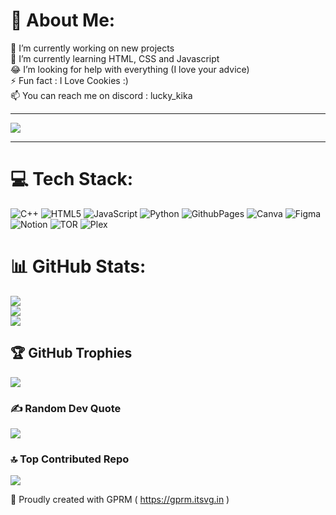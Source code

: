 # 💫 About Me:
🔭 I’m currently working on new projects<br>🌱 I’m currently learning HTML, CSS and Javascript<br>😂 I’m looking for help with everything (I love your advice)<br>⚡ Fun fact : I Love Cookies :)<br>📫 You can reach me on discord : lucky_kika

---
[![](https://visitcount.itsvg.in/api?id=luckythecookie&icon=8&color=0)]()

---

# 💻 Tech Stack:
![C++](https://img.shields.io/badge/c++-%2300599C.svg?style=for-the-badge&logo=c%2B%2B&logoColor=white) ![HTML5](https://img.shields.io/badge/html5-%23E34F26.svg?style=for-the-badge&logo=html5&logoColor=white) ![JavaScript](https://img.shields.io/badge/javascript-%23323330.svg?style=for-the-badge&logo=javascript&logoColor=%23F7DF1E) ![Python](https://img.shields.io/badge/python-3670A0?style=for-the-badge&logo=python&logoColor=ffdd54) ![GithubPages](https://img.shields.io/badge/github%20pages-121013?style=for-the-badge&logo=github&logoColor=white) ![Canva](https://img.shields.io/badge/Canva-%2300C4CC.svg?style=for-the-badge&logo=Canva&logoColor=white) ![Figma](https://img.shields.io/badge/figma-%23F24E1E.svg?style=for-the-badge&logo=figma&logoColor=white) ![Notion](https://img.shields.io/badge/Notion-%23000000.svg?style=for-the-badge&logo=notion&logoColor=white) ![TOR](https://img.shields.io/badge/tor-%237E4798.svg?style=for-the-badge&logo=tor-project&logoColor=white) ![Plex](https://img.shields.io/badge/plex-%23E5A00D.svg?style=for-the-badge&logo=plex&logoColor=white)
# 📊 GitHub Stats:
![](https://github-readme-stats.vercel.app/api?username=luckythecookie&theme=dark&hide_border=false&include_all_commits=true&count_private=true)<br/>
![](https://github-readme-streak-stats.herokuapp.com/?user=luckythecookie&theme=dark&hide_border=false)<br/>
![](https://github-readme-stats.vercel.app/api/top-langs/?username=luckythecookie&theme=dark&hide_border=false&include_all_commits=true&count_private=true&layout=compact)

## 🏆 GitHub Trophies
![](https://github-profile-trophy.vercel.app/?username=luckythecookie&theme=discord&no-frame=false&no-bg=false&margin-w=4)

### ✍️ Random Dev Quote
![](https://quotes-github-readme.vercel.app/api?type=horizontal&theme=dark)

### 🔝 Top Contributed Repo
![](https://github-contributor-stats.vercel.app/api?username=luckythecookie&limit=5&theme=dracula&combine_all_yearly_contributions=true)

💛 Proudly created with GPRM ( https://gprm.itsvg.in )
